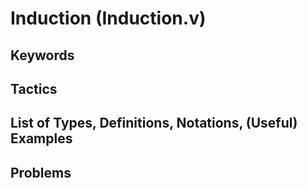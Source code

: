 ﻿# Induction (Induction.v)

## Keywords

## Tactics

## List of Types, Definitions, Notations, (Useful) Examples

## Problems
